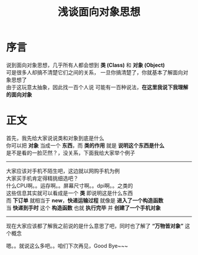 ﻿---
title: 浅谈面向对象思想
categories: 面向对象
tags: [面向对象]
---
   
    
# 序言

说到面向对象思想，几乎所有人都会想到 **类 (Class)** 和 **对象 (Object)**   
可是很多人却搞不清楚它们之间的关系， 一旦你搞清楚了，你就基本了解面向对象思想了   
由于这玩意太抽象，因此找一百个人说 可能有一百种说法，**在这里我说下我理解的面向对象**   

# 正文
    
首先，我先给大家说说类和对象到底是什么   
你可以把 **对象** 当成一个 **东西**，而 **类的作用** 就是 **说明这个东西是什么**    
是不是看的一脸茫然？，没关系，下面我给大家举个例子    

---------------------------------------------------------------   
    
大家应该对手机不陌生吧，这边就以网购手机为例     
大家买手机肯定得精挑细选吧？    
什么CPU啊。。运存啊。。屏幕尺寸啊。。dpi啊。。之类的    
这些信息其实就可以看成是一个 **类** 即说明这是什么东西    
而 **下订单** 就相当于 **new**，**快递运输过程** 就像是 **进入了一个构造函数**    
当 **快递到手时** 这个 **构造函数** 也就 **执行完毕** 并 **创建了一个手机对象**   

--------------------------------------------------------------    
    
现在大家应该都了解我之前说的是什么意思了吧，同时也了解了 **“万物皆对象”** 这个概念    
    
嗯。。就说这么多吧。。咱们下次再见，Good Bye~~~
